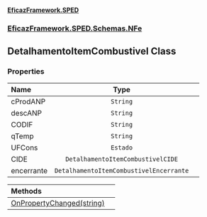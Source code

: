#### [EficazFramework.SPED](EficazFrameworkSPED.md 'EficazFramework SPED')
### [EficazFramework.SPED.Schemas.NFe](EficazFramework.SPED.Schemas.NFe.md 'EficazFramework.SPED.Schemas.NFe')

## DetalhamentoItemCombustivel Class
### Properties

| Name | Type | |
| :--- | :---: | :--- |
| cProdANP | `String` |  |
| descANP | `String` |  |
| CODIF | `String` |  |
| qTemp | `String` |  |
| UFCons | `Estado` |  |
| CIDE | `DetalhamentoItemCombustivelCIDE` |  |
| encerrante | `DetalhamentoItemCombustivelEncerrante` |  |

| Methods | |
| :--- | :--- |
| [OnPropertyChanged(string)](EficazFramework.SPED.Schemas.NFe/DetalhamentoItemCombustivel/OnPropertyChanged(string).md 'EficazFramework.SPED.Schemas.NFe.DetalhamentoItemCombustivel.OnPropertyChanged(string)') | |
